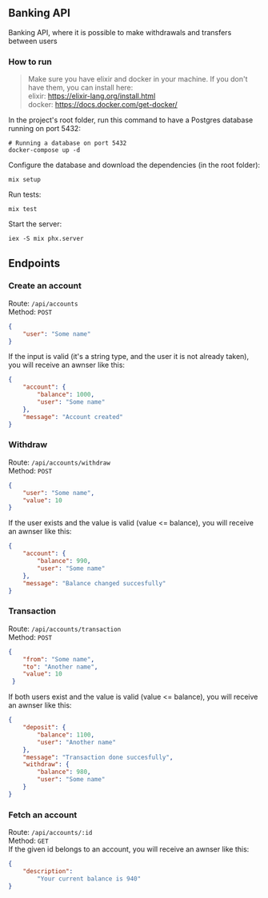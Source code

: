 ## Banking API

Banking API, where it is possible to make withdrawals and transfers between users

### How to run

> Make sure you have elixir and docker in your machine. If you don't have them, you can install here: <br>
elixir:  https://elixir-lang.org/install.html <br>
docker: https://docs.docker.com/get-docker/ <br>

In the project's root folder, run this command to have a Postgres database running on port 5432:
```
# Running a database on port 5432
docker-compose up -d
``` 

Configure the database and download the dependencies (in the root folder):
```
mix setup
```

Run tests:
```
mix test
```

Start the server:
```
iex -S mix phx.server
```
## Endpoints
### Create an account

Route: `/api/accounts`<br>
Method: `POST`
```json
{
	"user": "Some name"
}
```

If the input is valid (it's a string type, and the user it is not already taken), you will receive an awnser like this:

```json
{
    "account": {
        "balance": 1000,
        "user": "Some name"
    },
    "message": "Account created"
}
```

### Withdraw
Route: `/api/accounts/withdraw`<br>
Method: `POST`

```json
{
	"user": "Some name",
	"value": 10
}
```

If the user exists and the value is valid (value <= balance), you will receive an awnser like this:

```json
{
    "account": {
        "balance": 990,
        "user": "Some name"
    },
    "message": "Balance changed succesfully"
}
```

### Transaction
Route: `/api/accounts/transaction`<br>
Method: `POST`

```json
{
    "from": "Some name",
    "to": "Another name",
    "value": 10
 }
```
If both users exist and the value is valid (value <= balance), you will receive an awnser like this:

```json
{
    "deposit": {
        "balance": 1100,
        "user": "Another name"
    },
    "message": "Transaction done succesfully",
    "withdraw": {
        "balance": 980,
        "user": "Some name"
    }
}
```
### Fetch an account
Route: `/api/accounts/:id` <br>
Method: `GET` <br>
If the given id belongs to an account, you will receive an awnser like this:
```json
{
	"description":
		"Your current balance is 940"
}
```
